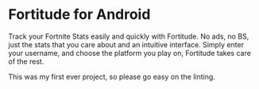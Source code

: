 # Fortitude for Android

Track your Fortnite Stats easily and quickly with Fortitude. 
No ads, no BS, just the stats that you care about and an intuitive interface. 
Simply enter your username, and choose the platform you play on, Fortitude takes care of the rest.

This was my first ever project, so please go easy on the linting.
